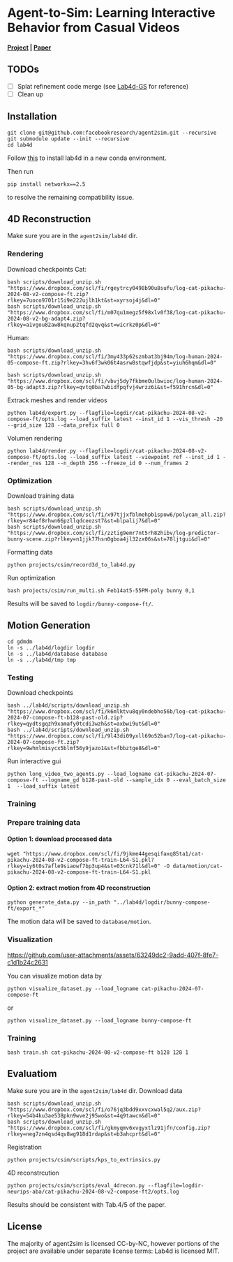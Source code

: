 # Agent-to-Sim: Learning Interactive Behavior from Casual Videos
#### [**Project**](https://gengshan-y.github.io/agent2sim-www/) | [**Paper**](https://gengshan-y.github.io/agent2sim-www/materials/ATS-sep9_compressed.pdf) 

## TODOs
- [ ] Splat refinement code merge (see [Lab4d-GS](https://github.com/lab4d-org/lab4d/tree/lab4dgs) for reference)
- [ ] Clean up

## Installation
```
git clone git@github.com:facebookresearch/agent2sim.git --recursive
git submodule update --init --recursive
cd lab4d
```
Follow [this](https://lab4d-org.github.io/lab4d/get_started/) to install lab4d in a new conda environment.

Then run
```
pip install networkx==2.5
```
to resolve the remaining compatibility issue.



## 4D Reconstruction
Make sure you are in the `agent2sim/lab4d` dir.
### Rendering
Download checkpoints
Cat:
```
bash scripts/download_unzip.sh "https://www.dropbox.com/scl/fi/rgeytrcy0498b90u8sufu/log-cat-pikachu-2024-08-v2-compose-ft.zip?rlkey=7uoco9701r15i9e222ujlh1kt&st=xyrsoj4j&dl=0"
bash scripts/download_unzip.sh "https://www.dropbox.com/scl/fi/m07qu1megz5f98xlv0f38/log-cat-pikachu-2024-08-v2-bg-adapt4.zip?rlkey=a1vgou82aw8kqnup2tqfd2qvq&st=wicrkz0p&dl=0"
```

Human:
```
bash scripts/download_unzip.sh "https://www.dropbox.com/scl/fi/3my433p62szmbat3bj94m/log-human-2024-05-compose-ft.zip?rlkey=3hv6f3wk06t4asrw8stqwfjdp&st=yiuh6hqm&dl=0"

bash scripts/download_unzip.sh "https://www.dropbox.com/scl/fi/vbvj5dy7fkbme0ulbwioc/log-human-2024-05-bg-adapt3.zip?rlkey=qvtq0ba7wbidfpqfvj4wrzz6i&st=f591hrcn&dl=0"
```

Extrack meshes and render videos
```
python lab4d/export.py --flagfile=logdir/cat-pikachu-2024-08-v2-compose-ft/opts.log --load_suffix latest --inst_id 1 --vis_thresh -20 --grid_size 128 --data_prefix full 0
```

Volumen rendering
```
python lab4d/render.py --flagfile=logdir/cat-pikachu-2024-08-v2-compose-ft/opts.log --load_suffix latest --viewpoint ref --inst_id 1 --render_res 128 --n_depth 256 --freeze_id 0 --num_frames 2
```

### Optimization
Download training data
```
bash scripts/download_unzip.sh "https://www.dropbox.com/scl/fi/x97tjjxfblmehpb1spow6/polycam_all.zip?rlkey=r84ef8rhwn66pzllqdceezst7&st=blpalij7&dl=0"
bash scripts/download_unzip.sh "https://www.dropbox.com/scl/fi/zztig9emr7nt5rh82hibv/log-predictor-bunny-scene.zip?rlkey=n1jjk77hsn0gboa4jl32zx06s&st=78ljtgui&dl=0"
```

Formatting data
```
python projects/csim/record3d_to_lab4d.py
```

Run optimization
```
bash projects/csim/run_multi.sh Feb14at5-55PM-poly bunny 0,1
```
Results will be saved to `logdir/bunny-compose-ft/`.


## Motion Generation
```
cd gdmdm
ln -s ../lab4d/logdir logdir
ln -s ../lab4d/database database
ln -s ../lab4d/tmp tmp
```

### Testing
Download checkpoints
```
bash ../lab4d/scripts/download_unzip.sh "https://www.dropbox.com/scl/fi/k6mlktvu8qy0ndebho56b/log-cat-pikachu-2024-07-compose-ft-b128-past-old.zip?rlkey=qydtsgqzh9xamafy0tcdi3wzh&st=axbwi9ut&dl=0"
bash ../lab4d/scripts/download_unzip.sh "https://www.dropbox.com/scl/fi/9l43di09yxll69o52ban7/log-cat-pikachu-2024-07-compose-ft.zip?rlkey=9whmlmisycx5blmf56y9jazo1&st=fbbztge8&dl=0"
```

Run interactive gui
```
python long_video_two_agents.py --load_logname cat-pikachu-2024-07-compose-ft --logname_gd b128-past-old --sample_idx 0 --eval_batch_size 1  --load_suffix latest
```

### Training

### Prepare training data
#### Option 1: download processed data
```
wget "https://www.dropbox.com/scl/fi/9jkme44gesqifaxq85ta1/cat-pikachu-2024-08-v2-compose-ft-train-L64-S1.pkl?rlkey=iy6t0s7afle9siaowf7bp3up4&st=03cnk71l&dl=0" -O data/motion/cat-pikachu-2024-08-v2-compose-ft-train-L64-S1.pkl

```

#### Option 2: extract motion from 4D reconstruction
```
python generate_data.py --in_path "../lab4d/logdir/bunny-compose-ft/export_*"
```
The motion data will be saved to `database/motion`.

### Visualization

https://github.com/user-attachments/assets/63249dc2-9add-407f-8fe7-c1d1b24c2631

You can visualize motion data by
```
python visualize_dataset.py --load_logname cat-pikachu-2024-07-compose-ft
```
or 
```
python visualize_dataset.py --load_logname bunny-compose-ft
```

### Training
```
bash train.sh cat-pikachu-2024-08-v2-compose-ft b128 128 1
```


## Evaluatiom
Make sure you are in the `agent2sim/lab4d` dir.
Download data
```
bash scripts/download_unzip.sh "https://www.dropbox.com/scl/fi/o76jq3bdd9xxvcxwal5q2/aux.zip?rlkey=54b4ku3ae538pkn9wve2j95wo&st=4q9tawcn&dl=0"
bash scripts/download_unzip.sh "https://www.dropbox.com/scl/fi/gkmyqmv6xvgyxtlz91jfn/config.zip?rlkey=neg7zn4qsd4qv8wg918d1rdap&st=b3ahcprt&dl=0"
```

Registration
```
python projects/csim/scripts/kps_to_extrinsics.py
```

4D reconstrcution
```
python projects/csim/scripts/eval_4drecon.py --flagfile=logdir-neurips-aba/cat-pikachu-2024-08-v2-compose-ft2/opts.log
```
Results should be consistent with Tab.4/5 of the paper.

## License
The majority of agent2sim is licensed CC-by-NC, however portions of the project are available under separate license terms: Lab4d is licensed MIT.

